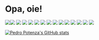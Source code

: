 # Opa, oie! 

<img src="https://img.shields.io/badge/React-20232A?style=for-the-badge&logo=react&logoColor=61DAFB" /><img src="https://img.shields.io/badge/React_Query-FF4154?style=for-the-badge&logo=React_Query&logoColor=white" />
<img src="https://img.shields.io/badge/Material%20UI-007FFF?style=for-the-badge&logo=mui&logoColor=white" />
<img src="https://img.shields.io/badge/Tailwind_CSS-38B2AC?style=for-the-badge&logo=tailwind-css&logoColor=white" />
<img src="https://img.shields.io/badge/VSCode-0078D4?style=for-the-badge&logo=visual%20studio%20code&logoColor=white" />
<img src="https://img.shields.io/badge/C-00599C?style=for-the-badge&logo=c&logoColor=white" />
<img src="https://img.shields.io/badge/C%23-239120?style=for-the-badge&logo=c-sharp&logoColor=white" />
<img src="https://img.shields.io/badge/JavaScript-323330?style=for-the-badge&logo=javascript&logoColor=F7DF1E" />
<img src="https://img.shields.io/badge/TypeScript-007ACC?style=for-the-badge&logo=typescript&logoColor=white" />
<img src="https://img.shields.io/badge/Google%20Sheets-34A853?style=for-the-badge&logo=google-sheets&logoColor=white" />
<img src="https://img.shields.io/badge/Notion-000000?style=for-the-badge&logo=notion&logoColor=white" />
<img src="https://img.shields.io/badge/Ubuntu-E95420?style=for-the-badge&logo=ubuntu&logoColor=white" />
<img src="https://img.shields.io/badge/Windows-0078D6?style=for-the-badge&logo=windows&logoColor=white" />
<img src="https://img.shields.io/badge/LinkedIn-0077B5?style=for-the-badge&logo=linkedin&logoColor=white" />
<img src="https://img.shields.io/badge/GIT-E44C30?style=for-the-badge&logo=git&logoColor=white" />

<!-- ![octocat-1693594228203](https://github.com/PedroPotenza/PedroPotenza/assets/83480686/95cd9349-9a09-4c59-b886-351fb782751c) -->

<!-- github-readme-stats-lilac-tau-99.vercel.app -->

[![Pedro Potenza's GitHub stats](https://github-readme-stats-omega-nine-47.vercel.app/api?username=PedroPotenza&show_icons=true&theme=transparent&hide=contribs,issues,stars&include_all_commits=true&show=reviews&hide_rank=true)]([https://github.com/anuraghazra/github-readme-stats](https://github.com/PedroPotenza))

<!-- LINKS: -->

<!-- REACT  https://img.shields.io/badge/React_Query-FF4154?style=for-the-badge&logo=React_Query&logoColor=white -->
<!-- REACT QUERY https://img.shields.io/badge/React_Query-FF4154?style=for-the-badge&logo=React_Query&logoColor=white -->
<!-- MATERIAL UI  https://img.shields.io/badge/Material%20UI-007FFF?style=for-the-badge&logo=mui&logoColor=white -->
<!-- TAILWIND CSS  https://img.shields.io/badge/Tailwind_CSS-38B2AC?style=for-the-badge&logo=tailwind-css&logoColor=white -->
<!-- THREE JS https://img.shields.io/badge/ThreeJs-black?style=for-the-badge&logo=three.js&logoColor=white -->
<!-- VSCODE  https://img.shields.io/badge/VSCode-0078D4?style=for-the-badge&logo=visual%20studio%20code&logoColor=white -->
<!-- C  https://img.shields.io/badge/C-00599C?style=for-the-badge&logo=c&logoColor=white -->
<!-- C#  https://img.shields.io/badge/C%23-239120?style=for-the-badge&logo=c-sharp&logoColor=white -->
<!-- JAVASCRIPT  https://img.shields.io/badge/JavaScript-323330?style=for-the-badge&logo=javascript&logoColor=F7DF1E -->
<!-- TYPESCRIPT  https://img.shields.io/badge/TypeScript-007ACC?style=for-the-badge&logo=typescript&logoColor=white -->
<!-- GOOGLE SHEETS  https://img.shields.io/badge/Google%20Sheets-34A853?style=for-the-badge&logo=google-sheets&logoColor=white -->
<!-- NOTION  	https://img.shields.io/badge/Notion-000000?style=for-the-badge&logo=notion&logoColor=white -->
<!-- UBUNTU  https://img.shields.io/badge/Ubuntu-E95420?style=for-the-badge&logo=ubuntu&logoColor=white -->
<!-- WINDOWS  https://img.shields.io/badge/Windows-0078D6?style=for-the-badge&logo=windows&logoColor=white -->
<!-- LINKEDIN  https://img.shields.io/badge/LinkedIn-0077B5?style=for-the-badge&logo=linkedin&logoColor=white -->





<!--
## Sobre mim
Chamado também como Potenza ou para facilitar, Potz, sou um desenvolvedor front-end com mais de 2 anos de experiência em desenvolvimento web, utilizando ferramentas do ecossistema React.
-->

